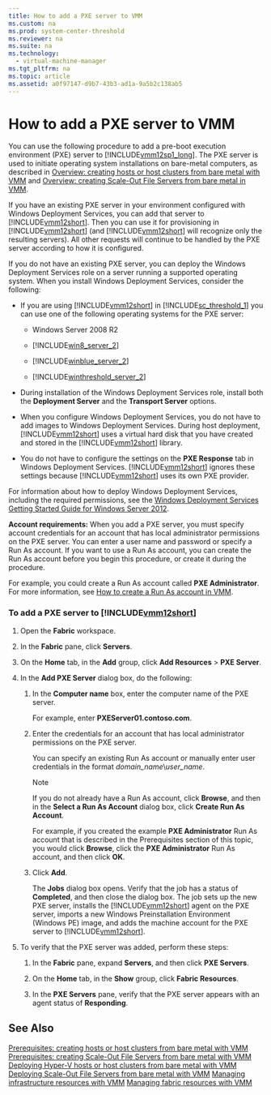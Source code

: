 ```yaml
---
title: How to add a PXE server to VMM
ms.custom: na
ms.prod: system-center-threshold
ms.reviewer: na
ms.suite: na
ms.technology: 
  - virtual-machine-manager
ms.tgt_pltfrm: na
ms.topic: article
ms.assetid: a0f97147-d9b7-43b3-ad1a-9a5b2c138ab5
---
```

# How to add a PXE server to VMM
You can use the following procedure to add a pre\-boot execution environment \(PXE\) server to [!INCLUDE[vmm12sp1_long](../Token/vmm12sp1_long_md.md)]. The PXE server is used to initiate operating system installations on bare\-metal computers, as described in [Overview: creating hosts or host clusters from bare metal with VMM](../Topic/Overview--creating-hosts-or-host-clusters-from-bare-metal-with-VMM.md) and [Overview: creating Scale-Out File Servers from bare metal in VMM](../Topic/Overview--creating-Scale-Out-File-Servers-from-bare-metal-in-VMM.md).

If you have an existing PXE server in your environment configured with Windows Deployment Services, you can add that server to [!INCLUDE[vmm12short](../Token/vmm12short_md.md)]. Then you can use it for provisioning in [!INCLUDE[vmm12short](../Token/vmm12short_md.md)] \(and [!INCLUDE[vmm12short](../Token/vmm12short_md.md)] will recognize only the resulting servers\). All other requests will continue to be handled by the PXE server according to how it is configured.

If you do not have an existing PXE server, you can deploy the Windows Deployment Services role on a server running a supported operating system. When you install Windows Deployment Services, consider the following:

-   If you are using [!INCLUDE[vmm12short](../Token/vmm12short_md.md)] in [!INCLUDE[sc_threshold_1](../Token/sc_threshold_1_md.md)] you can use one of the following operating systems for the PXE server:

    -   Windows Server 2008 R2

    -   [!INCLUDE[win8_server_2](../Token/win8_server_2_md.md)]

    -   [!INCLUDE[winblue_server_2](../Token/winblue_server_2_md.md)]

    -   [!INCLUDE[winthreshold_server_2](../Token/winthreshold_server_2_md.md)]

-   During installation of the Windows Deployment Services role, install both the **Deployment Server** and the **Transport Server** options.

-   When you configure Windows Deployment Services, you do not have to add images to Windows Deployment Services. During host deployment, [!INCLUDE[vmm12short](../Token/vmm12short_md.md)] uses a virtual hard disk that you have created and stored in the [!INCLUDE[vmm12short](../Token/vmm12short_md.md)] library.

-   You do not have to configure the settings on the **PXE Response** tab in Windows Deployment Services. [!INCLUDE[vmm12short](../Token/vmm12short_md.md)] ignores these settings because [!INCLUDE[vmm12short](../Token/vmm12short_md.md)] uses its own PXE provider.

For information about how to deploy Windows Deployment Services, including the required permissions, see the [Windows Deployment Services Getting Started Guide for Windows Server 2012](http://technet.microsoft.com/library/jj648426.aspx).

**Account requirements:** When you add a PXE server, you must specify account credentials for an account that has local administrator permissions on the PXE server. You can enter a user name and password or specify a Run As account. If you want to use a Run As account, you can create the Run As account before you begin this procedure, or create it during the procedure.

For example, you could create a Run As account called **PXE Administrator**. For more information, see [How to create a Run As account in VMM](../Topic/How-to-create-a-Run-As-account-in-VMM.md).

### To add a PXE server to [!INCLUDE[vmm12short](../Token/vmm12short_md.md)]

1.  Open the **Fabric** workspace.

2.  In the **Fabric** pane, click **Servers**.

3.  On the **Home** tab, in the **Add** group, click **Add Resources** > **PXE Server**.

4.  In the **Add PXE Server** dialog box, do the following:

    1.  In the **Computer name** box, enter the computer name of the PXE server.

        For example, enter **PXEServer01.contoso.com**.

    2.  Enter the credentials for an account that has local administrator permissions on the PXE server.

        You can specify an existing Run As account or manually enter user credentials in the format *domain\_name*\\*user\_name*.

        > [!NOTE]
        > If you do not already have a Run As account, click **Browse**, and then in the **Select a Run As Account** dialog box, click **Create Run As Account**.

        For example, if you created the example **PXE Administrator** Run As account that is described in the Prerequisites section of this topic, you would click **Browse**, click the **PXE Administrator** Run As account, and then click **OK**.

    3.  Click **Add**.

        The **Jobs** dialog box opens. Verify that the job has a status of **Completed**, and then close the dialog box. The job sets up the new PXE server, installs the [!INCLUDE[vmm12short](../Token/vmm12short_md.md)] agent on the PXE server, imports a new Windows Preinstallation Environment \(Windows PE\) image, and adds the machine account for the PXE server to [!INCLUDE[vmm12short](../Token/vmm12short_md.md)].

5.  To verify that the PXE server was added, perform these steps:

    1.  In the **Fabric** pane, expand **Servers**, and then click **PXE Servers**.

    2.  On the **Home** tab, in the **Show** group, click **Fabric Resources**.

    3.  In the **PXE Servers** pane, verify that the PXE server appears with an agent status of **Responding**.

## See Also
[Prerequisites: creating hosts or host clusters from bare metal with VMM](../Topic/Prerequisites--creating-hosts-or-host-clusters-from-bare-metal-with-VMM.md)
[Prerequisites: creating Scale-Out File Servers from bare metal with VMM](../Topic/Prerequisites--creating-Scale-Out-File-Servers-from-bare-metal-with-VMM.md)
[Deploying Hyper-V hosts or host clusters from bare metal with VMM](../Topic/Deploying-Hyper-V-hosts-or-host-clusters-from-bare-metal-with-VMM.md)
[Deploying Scale-Out File Servers from bare metal with VMM](../Topic/Deploying-Scale-Out-File-Servers-from-bare-metal-with-VMM.md)
[Managing infrastructure resources with VMM](../Topic/Managing-infrastructure-resources-with-VMM.md)
[Managing fabric resources with VMM](../Topic/Managing-fabric-resources-with-VMM.md)

